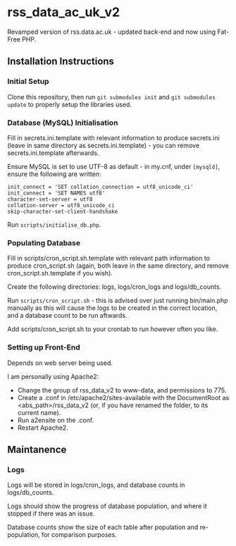 # rss_data_ac_uk_v2
Revamped version of rss.data.ac.uk - updated back-end and now using Fat-Free PHP.

## Installation Instructions

### Initial Setup

Clone this repository, then run `git submodules init` and `git submodules update` to properly setup the libraries used.

### Database (MySQL) Initialisation
Fill in secrets.ini.template with relevant information to produce secrets.ini (leave in same directory as secrets.ini.template) - you can remove secrets.ini.template afterwards.

Ensure MySQL is set to use UTF-8 as default - in my.cnf, under `[mysqld]`, ensure the following are written:
```
init_connect = 'SET collation_connection = utf8_unicode_ci'
init_connect = 'SET NAMES utf8'
character-set-server = utf8
collation-server = utf8_unicode_ci
skip-character-set-client-handshake
```

Run `scripts/initialise_db.php`.

### Populating Database
Fill in scripts/cron_script.sh.template with relevant path information to produce cron_script.sh (again, both leave in the same directory, and remove cron_script.sh.template if you wish).

Create the following directories: logs, logs/cron_logs and logs/db_counts.

Run `scripts/cron_script.sh` - this is advised over just running bin/main.php manually as this will cause the logs to be created in the correct location, and a database count to be run aftwards.

Add scripts/cron_script.sh to your crontab to run however often you like.

### Setting up Front-End
Depends on web server being used.

I am personally using Apache2:
* Change the group of rss_data_v2 to www-data, and permissions to 775.
* Create a .conf in /etc/apache2/sites-available with the DocumentRoot as \<abs_path>/rss_data_v2 (or, if you have renamed the folder, to its current name).
* Run a2ensite on the .conf.
* Restart Apache2.

## Maintanence

### Logs
Logs will be stored in logs/cron_logs, and database counts in logs/db_counts.

Logs should show the progress of database population, and where it stopped if there was an issue.

Database counts show the size of each table after population and re-population, for comparison purposes.

